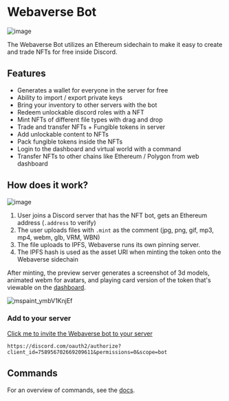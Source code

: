 # Webaverse Bot

![image](https://user-images.githubusercontent.com/32600939/120109432-70841b00-c137-11eb-844e-e008430a20ac.png)

The Webaverse Bot utilizes an Ethereum sidechain to make it easy to create and trade NFTs for free inside Discord.

## Features

- Generates a wallet for everyone in the server for free
- Ability to import / export private keys
- Bring your inventory to other servers with the bot
- Redeem unlockable discord roles with a NFT
- Mint NFTs of different file types with drag and drop
- Trade and transfer NFTs + Fungible tokens in server
- Add unlockable content to NFTs
- Pack fungible tokens inside the NFTs
- Login to the dashboard and virtual world with a command
- Transfer NFTs to other chains like Ethereum / Polygon from web dashboard

## How does it work?

![image](https://user-images.githubusercontent.com/32600939/120109771-dfae3f00-c138-11eb-9077-9b86d23fbbe3.png)

1. User joins a Discord server that has the NFT bot, gets an Ethereum address (`.address` to verify)
2. The user uploads files with `.mint` as the comment (jpg, png, gif, mp3, mp4, webm, glb, VRM, WBN)
3. The file uploads to IPFS, Webaverse runs its own pinning server.
4. The IPFS hash is used as the asset URI when minting the token onto the Webaverse sidechain

After minting, the preview server generates a screenshot of 3d models, animated webm for avatars, and playing card version of the token that's viewable on the [dashboard](https://webaverse.com).

![mspaint_ymbV1KnjEf](https://user-images.githubusercontent.com/32600939/120110112-497b1880-c13a-11eb-9765-45c48d21a95e.png)



### Add to your server

[Click me to invite the Webaverse bot to your server](https://discord.com/oauth2/authorize?client_id=758956702669209611&permissions=0&scope=bot)

```
https://discord.com/oauth2/authorize?client_id=758956702669209611&permissions=0&scope=bot
```

## Commands

For an overview of commands, see the [docs](https://docs.webaverse.com/docs/webaverse/discord-bot).
